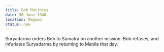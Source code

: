 ```yaml
---
title: Bob Mutinies
date: 30 June 1948
location: Maguwo
status: new
---
```


Suryadarma orders Bob to Sumatra on another mission. Bob refuses, and infuriates Suryadarma by returning to Manila that day. 
